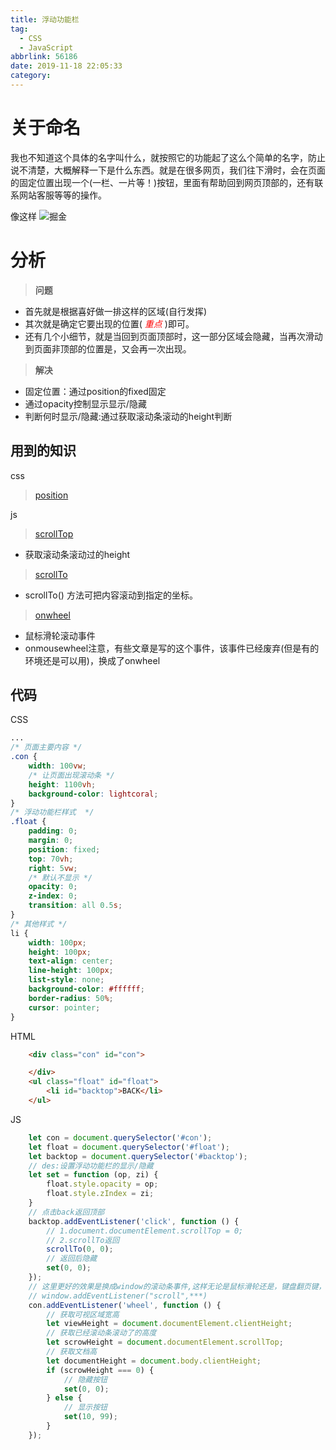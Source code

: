 ```yaml
---
title: 浮动功能栏
tag:
  - CSS
  - JavaScript
abbrlink: 56186
date: 2019-11-18 22:05:33
category:
---
```


# 关于命名
我也不知道这个具体的名字叫什么，就按照它的功能起了这么个简单的名字，防止说不清楚，大概解释一下是什么东西。就是在很多网页，我们往下滑时，会在页面的固定位置出现一个(一栏、一片等！)按钮，里面有帮助回到网页顶部的，还有联系网站客服等等的操作。

像这样
![掘金](/img/juejin.png)
<!-- more -->
# 分析
>**问题**
- 首先就是根据喜好做一排这样的区域(自行发挥)
- 其次就是确定它要出现的位置(<font color='red'> *重点*</font> )即可。
- 还有几个小细节，就是当回到页面顶部时，这一部分区域会隐藏，当再次滑动到页面非顶部的位置是，又会再一次出现。

>**解决**
- 固定位置：通过position的fixed固定
- 通过opacity控制显示显示/隐藏
- 判断何时显示/隐藏:通过获取滚动条滚动的height判断

## 用到的知识
css
>[position](https://www.runoob.com/cssref/pr-class-position.html)

js
>[scrollTop](https://developer.mozilla.org/zh-CN/docs/Web/API/Element/scrollTop)
- 获取滚动条滚动过的height

>[scrollTo](https://www.runoob.com/jsref/met-win-scrollto.html)
- scrollTo() 方法可把内容滚动到指定的坐标。

>[onwheel](https://www.runoob.com/jsref/event-onwheel.html)
- 鼠标滑轮滚动事件
- onmousewheel注意，有些文章是写的这个事件，该事件已经废弃(但是有的环境还是可以用)，换成了onwheel

## 代码
CSS
```css
...
/* 页面主要内容 */
.con {
    width: 100vw;
    /* 让页面出现滚动条 */
    height: 1100vh;
    background-color: lightcoral;
}
/* 浮动功能栏样式  */
.float {
    padding: 0;
    margin: 0;
    position: fixed;
    top: 70vh;
    right: 5vw;
    /* 默认不显示 */
    opacity: 0;
    z-index: 0;
    transition: all 0.5s;
}
/* 其他样式 */
li {
    width: 100px;
    height: 100px;
    text-align: center;
    line-height: 100px;
    list-style: none;
    background-color: #ffffff;
    border-radius: 50%;
    cursor: pointer;
}
```
HTML
```html
    <div class="con" id="con">

    </div>
    <ul class="float" id="float">
        <li id="backtop">BACK</li>
    </ul>
```
JS
```js
    let con = document.querySelector('#con');
    let float = document.querySelector('#float');
    let backtop = document.querySelector('#backtop');
    // des:设置浮动功能栏的显示/隐藏
    let set = function (op, zi) {
        float.style.opacity = op;
        float.style.zIndex = zi;
    }
    // 点击back返回顶部
    backtop.addEventListener('click', function () {
        // 1.document.documentElement.scrollTop = 0;
        // 2.scrollTo返回
        scrollTo(0, 0);
        // 返回后隐藏
        set(0, 0);
    });
    // 这里更好的效果是换成window的滚动条事件,这样无论是鼠标滑轮还是，键盘翻页键，还是点击滚动条都可以触发
    // window.addEventListener("scroll",***)
    con.addEventListener('wheel', function () {
        // 获取可视区域宽高
        let viewHeight = document.documentElement.clientHeight;
        // 获取已经滚动条滚动了的高度
        let scrowHeight = document.documentElement.scrollTop;
        // 获取文档高
        let documentHeight = document.body.clientHeight;
        if (scrowHeight === 0) {
            // 隐藏按钮
            set(0, 0);
        } else {
            // 显示按钮
            set(10, 99);
        }
    });
```
